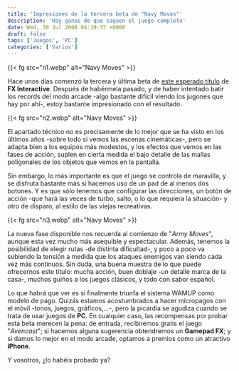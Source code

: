 ```yaml
---
title: 'Impresiones de la tercera beta de "Navy Moves"'
description: 'Hay ganas de que saquen el juego completo'
date: Wed, 30 Jul 2008 04:19:37 +0000
draft: false
tags: ['Juegos', 'PC']
categories: ['Varios']
---
```


{{< fg src="n1.webp" alt="Navy Moves" >}}

Hace unos días comenzó la tercera y última beta de [este esperado título](http://www.navymoves.com/) de **FX Interactive**. Después de habérmela pasado, y de haber intentado batir los records del modo arcade -algo bastante difícil viendo los jugones que hay por ahí-, estoy bastante impresionado con el resultado.

{{< fg src="n2.webp" alt="Navy Moves" >}}

El apartado técnico no es precisamente de lo mejor que se ha visto en los últimos años -sobre todo si vemos las escenas cinemáticas-, pero se adapta bien a los equipos más modestos, y los efectos que vemos en las fases de acción, suplen en cierta medida el bajo detalle de las mallas poligonales de los objetos que vemos en la pantalla.

Sin embargo, lo más importante es que el juego se controla de maravilla, y se disfruta bastante más si hacemos uso de un pad de al menos dos botones. Y es que sólo tenemos que configurar las direcciones, un botón de acción -que hará las veces de turbo, salto, o lo que requiera la situación- y otro de disparo, al estilo de las viejas recreativas.

{{< fg src="n3.webp" alt="Navy Moves" >}}

La nueva fase disponible nos recuerda al comienzo de "_Army Moves_", aunque esta vez mucho más asequible y espectacular. Además, tenemos la posibilidad de elegir rutas -de distinta dificultad-, y poco a poco va subiendo la tensión a medida que los ataques enemigos van siendo cada vez más continuos. Sin duda, una buena muestra de lo que puede ofrecernos este título: mucha acción, buen doblaje -un detalle marca de la casa-, muchos guiños a los juegos clásicos, y todo con sabor español.

Lo que habrá que ver es si finalmente triunfa el sistema WAMUP como modelo de pago. Quizás estamos acostumbrados a hacer micropagos con el móvil -tonos, juegos, gráficos,...-, pero la picardía se agudiza cuando se trata de usar juegos de **PC**. En cualquier caso, las recompensas por probar esta beta merecen la pena: de entrada, recibiremos gratis el juego "_Avencast_"; si hacemos alguna sugerencia obtendremos un **Gamepad FX**; y si damos lo mejor en el modo arcade, optamos a premios como un atractivo **iPhone**.

Y vosotros, ¿lo habéis probado ya?